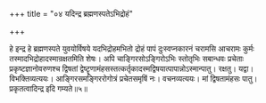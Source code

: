 +++
title = "०४ यदिन्द्र ब्रह्मणस्पतेऽभिद्रोहं"

+++

हे इन्द्र हे ब्रह्मणस्पते युवयोर्विषये यदभिद्रोहमभितो द्रोहं पापं दुःस्वप्नकारनं चरामसि आचरामः कुर्मः तस्मादभिद्रोहादस्मान्रक्षतमिति शेषः। अपि चाङ्गिरसोऽङ्गिरोऽभिः स्तोतृभिः सबान्धवः प्रचेताः प्रकृष्टज्ञानोवरुणश्च द्विषतां द्वेष्टॄणामंहसस्तत्कर्तृकादस्मद्विषयात्पापान्नोऽस्मान्पातु। रक्षतु। यद्वा। विभक्तिव्यत्ययः। आङ्गिरसमङ्गिररोगोत्रं प्रचेतसमृषिं नः। वचनव्यत्ययः। मां द्विषतामंहसः पातु। प्रकृतत्वादिन्द्र इदि गम्यते॥५॥